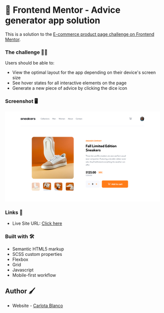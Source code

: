 # 🚀 Frontend Mentor - Advice generator app solution

This is a solution to the [E-commerce product page challenge on Frontend Mentor](https://www.frontendmentor.io/challenges/ecommerce-product-page-UPsZ9MJp6).

### The challenge 💪🏻

Users should be able to:

- View the optimal layout for the app depending on their device's screen size
- See hover states for all interactive elements on the page
- Generate a new piece of advice by clicking the dice icon

### Screenshot 🖥

![](./src/images/Solution.png)

### Links 🔗

- Live Site URL: [Click here](https://carlotablanco.github.io/ecommerce-product-page)

### Built with 🛠

- Semantic HTML5 markup
- SCSS custom properties
- Flexbox
- Grid
- Javascript
- Mobile-first workflow

## Author 🖌

- Website - [Carlota Blanco](https://carlotablanco.es/)
